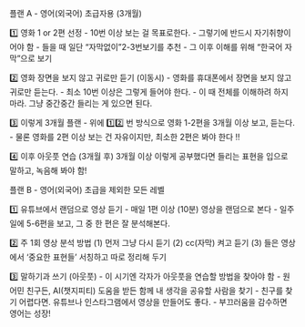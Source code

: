 플랜 A - 영어(외국어) 초급자용 (3개월)

1️⃣ 영화 1 or 2편 선정 - 10번 이상 보는 걸 목표로한다. - 그렇기에 반드시 자기취향이어야 함 - 들을 때 일단 “자막없이”2-3번보기를 추천 - 그 이후 이해를 위해 “한국어 자막”으로 보기 

2️⃣ 영화 장면을 보지 않고 귀로만 듣기 (이동시) - 영화를 휴대폰에서 장면을 보지 않고 귀로만 듣는다. - 최소 10번 이상은 그렇게 들어야 한다. - 이 때 전체를 이해하려 하지 마라. 그냥 중간중간 들리는 게 있으면 된다. 

3️⃣ 이렇게 3개월 플랜 - 위에 1️⃣2️⃣ 번 방식으로 영화 1-2편을 3개월 이상 보고, 듣는다. - 물론 영화를 2편 이상 보는 건 자유이지만, 최소한 2편은 봐야 한다 !! 

4️⃣ 이후 아웃풋 연습 (3개월 후) 3개월 이상 이렇게 공부했다면 들리는 표현을 입으로 말하고, 녹음해 봐야 함!

플랜 B - 영어(외국어) 초급을 제외한 모든 레벨 

1️⃣ 유튜브에서 랜덤으로 영상 듣기 - 매일 1편 이상 (10분) 영상을 랜덤으로 본다 - 일주일에 5-6편을 보고, 그 중 한 편은 잘 분석해본다. 

2️⃣ 주 1회 영상 분석 방법 (1) 먼저 그냥 다시 듣기 (2) cc(자막) 켜고 듣기 (3) 들은 영상에서 ‘중요한 표현들’ 서칭하고 따로 정리해 두기 

3️⃣ 말하기과 쓰기 (아웃풋) - 이 시기엔 각자가 아웃풋을 연습할 방법을 찾아야 함 - 원어민 친구든, AI(챗지피티) 도움을 받든 함께 내 생각을 공유할 사람을 찾기 - 친구를 찾기 어렵다면. 유튜브나 인스타그램에서 영상을 만들어도 좋다. - 부끄러움을 감수하면 영어는 성장!